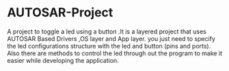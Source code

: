 # AUTOSAR-Project
A project to toggle a led using a button .It is a layered project that uses AUTOSAR Based Drivers ,OS layer and App layer.
you just need to specify the led configurations structure with the led and button (pins and ports). Also there are methods to control the led through out the program to make it easier while developing the application. 
